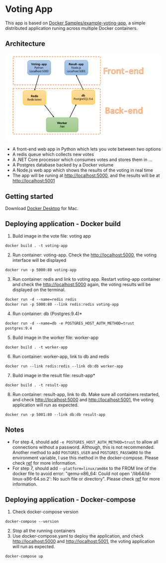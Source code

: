 # Voting App
This app is based on [Docker Samples/example-voting-app](https://github.com/dockersamples/example-voting-app), a simple distributed application runing across multiple Docker containers.
## Architecture
![Figure: Architecture](/architecture.png)
- A front-end web app in Python which lets you vote between two options
- A redis queue which collects new votes
- A .NET Core processor which consumes votes and stores them in ...
- A Postgres database backed by a Docker volume
- A Node.js web app which shows the results of the voting in real time
- The app will be runing at [http://localhost:5000](http://localhost:5000), and the results will be at [http://localhost:5001](http://localhost:5001)
## Getting started
Download [Docker Desktop](https://www.docker.com/products/docker-desktop/) for Mac. 
## Deploying application - Docker build
1. Build image in the vote file: voting app
```
docker build . -t voting-app
```
2. Run container: voting-app. Check the [http://localhost:5000](http://localhost:5000), the voting interface will be displayed  
```
docker run -p 5000:80 voting-app
```
3. Run container: redis and link to voting app. Restart voting-app container and check the [http://localhost:5000](http://localhost:5000) again, the voting results will be displayed on the terminal.
```
docker run -d --name=redis redis
docker run -p 5000:80 --link redis:redis voting-app
```
4. Run container: db (Postgres:9.4)*
```
docker run -d --name=db -e POSTGRES_HOST_AUTH_METHOD=trust postgres:9.4
```
5. Build image in the worker file: worker-app
```
docker build . -t worker-app
```
6. Run container: worker-app, link to db and redis
```
docker run --link redis:redis --link db:db worker-app
```
7. Build image in the result file: result-app*
```
docker build . -t result-app
```
8. Run container: result-app, link to db. Make sure all containers restarted, and check [http://localhost:5000](http://localhost:5000) and [http://localhost:5001](http://localhost:5001), the voting application will run as expected. 
```
docker run -p 5001:80 --link db:db result-app
```
## Notes
- For step 4, should add `-e POSTGRES_HOST_AUTH_METHOD=trust` to allow all connections without a password. Although, this is not recommended. Another method to add `POSTGRES_USER` and `POSTGRES_PASSWORD` to the environment variable, I use this method in the docker-compose. Please check [ref](https://stackoverflow.com/questions/63262613/docker-postgres-database-is-uninitialized-and-superuser-password-is-not-specif) for more information.
- For step 7, should add `--platform=linux/amd64` to the FROM line of the docker file to avoid error: "qemu-x86_64: Could not open '/lib64/ld-linux-x86-64.so.2': No such file or directory". Please check [ref](https://stackoverflow.com/questions/71040681/qemu-x86-64-could-not-open-lib64-ld-linux-x86-64-so-2-no-such-file-or-direc) for more information.

## Deploying application - Docker-compose
1. Check docker-compose version
```
docker-compose --version
```
2. Stop all the running containers
3. Use docker-compose.yaml to deploy the application, and check [http://localhost:5000](http://localhost:5000) and [http://localhost:5001](http://localhost:5001), the voting application will run as expected. 
```
docker-compose up
```